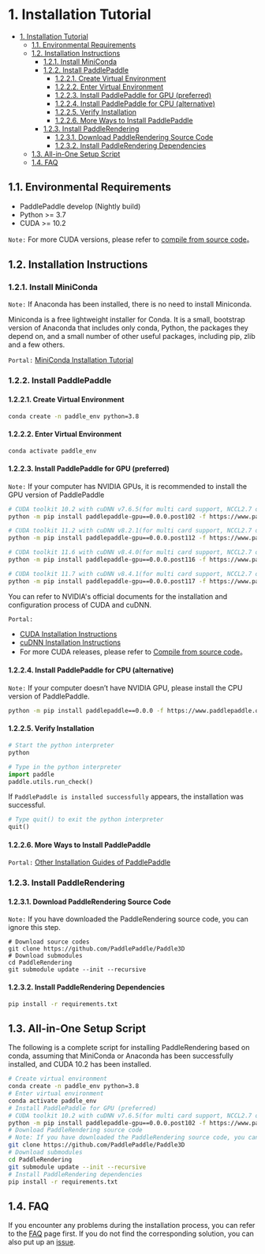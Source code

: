 # 1. Installation Tutorial

- [1. Installation Tutorial](#1-Installation-Tutorial)
    * [1.1. Environmental Requirements](#11-Environmental-Requirements)
    * [1.2. Installation Instructions](#12-Installation-Instructions)
        + [1.2.1. Install MiniConda](#121-Install-Miniconda)
        + [1.2.2. Install PaddlePaddle](#122-Install-PaddlePaddle)
            - [1.2.2.1. Create Virtual Environment](#1221-Create-Virtual-Environment)
            - [1.2.2.2. Enter Virtual Environment](#1222-Enter-Virtual-Environment)
            - [1.2.2.3. Install PaddlePaddle for GPU (preferred)](#1223-Install-PaddlePaddle-for-GPU-preferred)
            - [1.2.2.4. Install PaddlePaddle for CPU (alternative)](#1224-Install-PaddlePaddle-for-CPU-alternative)
            - [1.2.2.5. Verify Installation](#1225-Verify-Installation)
            - [1.2.2.6. More Ways to Install PaddlePaddle](#1226-More-Ways-to-install-PaddlePaddle)
        + [1.2.3. Install PaddleRendering](#123-Install-paddlerendering)
            - [1.2.3.1. Download PaddleRendering Source Code](#1231-Download-PaddleRendering-Source-Code)
            - [1.2.3.2. Install PaddleRendering Dependencies](#1232-Install-PaddleRendering-Dependencies)
    * [1.3. All-in-One Setup Script](#13-All-in-One-Setup-Script)
    * [1.4. FAQ](#14-faq)

## 1.1. Environmental Requirements

- PaddlePaddle develop (Nightly build)
- Python >= 3.7
- CUDA >= 10.2

`Note:` For more CUDA versions, please refer to [compile from source code](https://www.paddlepaddle.org.cn/documentation/docs/en/develop/install/compile/linux-compile_en.html)。

## 1.2. Installation Instructions

### 1.2.1. Install MiniConda

`Note:` If Anaconda has been installed, there is no need to install Miniconda.

Miniconda is a free lightweight installer for Conda. It is a small, bootstrap version of Anaconda that includes only conda, Python, the packages they depend on, and a small number of other useful packages, including pip, zlib and a few others.

`Portal:` [MiniConda Installation Tutorial](https://docs.conda.io/en/latest/miniconda.html#linux-installers)

### 1.2.2. Install PaddlePaddle

#### 1.2.2.1. Create Virtual Environment

```bash
conda create -n paddle_env python=3.8
```

#### 1.2.2.2. Enter Virtual Environment

```bash
conda activate paddle_env
```

#### 1.2.2.3. Install PaddlePaddle for GPU (preferred)

`Note:` If your computer has NVIDIA GPUs, it is recommended to install the GPU version of PaddlePaddle

```bash
# CUDA toolkit 10.2 with cuDNN v7.6.5(for multi card support, NCCL2.7 or higher)
python -m pip install paddlepaddle-gpu==0.0.0.post102 -f https://www.paddlepaddle.org.cn/whl/linux/gpu/develop.html

# CUDA toolkit 11.2 with cuDNN v8.2.1(for multi card support, NCCL2.7 or higher)
python -m pip install paddlepaddle-gpu==0.0.0.post112 -f https://www.paddlepaddle.org.cn/whl/linux/gpu/develop.html

# CUDA toolkit 11.6 with cuDNN v8.4.0(for multi card support, NCCL2.7 or higher)
python -m pip install paddlepaddle-gpu==0.0.0.post116 -f https://www.paddlepaddle.org.cn/whl/linux/gpu/develop.html

# CUDA toolkit 11.7 with cuDNN v8.4.1(for multi card support, NCCL2.7 or higher)
python -m pip install paddlepaddle-gpu==0.0.0.post117 -f https://www.paddlepaddle.org.cn/whl/linux/gpu/develop.html
```

You can refer to NVIDIA's official documents for the installation and configuration process of CUDA and cuDNN.

`Portal:`

- [CUDA Installation Instructions](https://docs.nvidia.com/cuda/cuda-installation-guide-linux/)
- [cuDNN Installation Instructions](https://docs.nvidia.com/deeplearning/cudnn/install-guide/)
- For more CUDA releases, please refer to [Compile from source code](https://www.paddlepaddle.org.cn/documentation/docs/en/develop/install/compile/fromsource_en.html)。

#### 1.2.2.4. Install PaddlePaddle for CPU (alternative)

`Note:` If your computer doesn’t have NVIDIA GPU, please install the CPU version of PaddlePaddle.

```bash
python -m pip install paddlepaddle==0.0.0 -f https://www.paddlepaddle.org.cn/whl/linux/cpu-mkl/develop.html
```

#### 1.2.2.5. Verify Installation

```bash
# Start the python interpreter
python
```

```python
# Type in the python interpreter
import paddle
paddle.utils.run_check()
```

If `PaddlePaddle is installed successfully` appears, the installation was successful.

```python
# Type quit() to exit the python interpreter
quit()
```

#### 1.2.2.6. More Ways to Install PaddlePaddle

`Portal:` [Other Installation Guides of PaddlePaddle](https://www.paddlepaddle.org.cn/documentation/docs/en/develop/install/index_en.html)

### 1.2.3. Install PaddleRendering

#### 1.2.3.1. Download PaddleRendering Source Code

`Note:` If you have downloaded the PaddleRendering source code, you can ignore this step.

```shell
# Download source codes
git clone https://github.com/PaddlePaddle/Paddle3D
# Download submodules
cd PaddleRendering
git submodule update --init --recursive
```

#### 1.2.3.2. Install PaddleRendering Dependencies

```bash
pip install -r requirements.txt
```

## 1.3. All-in-One Setup Script

The following is a complete script for installing PaddleRendering based on conda, assuming that MiniConda or Anaconda has been successfully installed, and CUDA 10.2 has been installed.

```bash
# Create virtual environment
conda create -n paddle_env python=3.8
# Enter virtual environment
conda activate paddle_env
# Install PaddlePaddle for GPU (preferred)
# CUDA toolkit 10.2 with cuDNN v7.6.5(for multi card support, NCCL2.7 or higher)
python -m pip install paddlepaddle-gpu==0.0.0.post102 -f https://www.paddlepaddle.org.cn/whl/linux/gpu/develop.html
# Download PaddleRendering source code
# Note: If you have downloaded the PaddleRendering source code, you can ignore this step.
git clone https://github.com/PaddlePaddle/Paddle3D
# Download submodules
cd PaddleRendering
git submodule update --init --recursive
# Install PaddleRendering dependencies
pip install -r requirements.txt

```

## 1.4. FAQ

If you encounter any problems during the installation process, you can refer to the [FAQ](docs/faq.md) page first. If you do not find the corresponding solution, you can also put up an [issue](https://github.com/PaddlePaddle/Paddle3D/issues).
